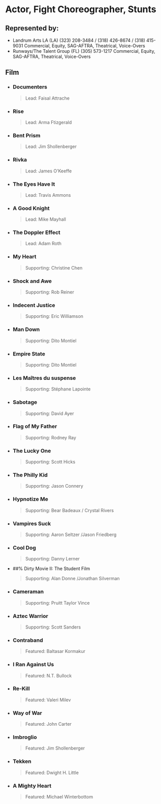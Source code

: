 # Actor, Fight Choreographer, Stunts

## Represented by:
- Landrum Arts LA (LA)
(323) 208-3484 / (318) 426-8674 / (318) 415-9031
Commercial, Equity, SAG-AFTRA, Theatrical, Voice-Overs
- Runways/The Talent Group (FL)
(305) 573-1217
Commercial, Equity, SAG-AFTRA, Theatrical, Voice-Overs

## Film
- ### Documenters 
  > Lead: Faisal Attrache
- ### Rise 
  > Lead: Arma Ftizgerald
- ### Bent Prism
  > Lead: Jim Shollenberger
- ### Rivka 
  > Lead: James O’Keeffe
- ### The Eyes Have It 
  > Lead: Travis Ammons
- ### A Good Knight 
  > Lead: Mike Mayhall
- ### The Doppler Effect 
  > Lead: Adam Roth
- ### My Heart 
  > Supporting: Christine Chen
- ### Shock and Awe 
  > Supporting: Rob Reiner
- ### Indecent Justice 
  > Supporting: Eric Williamson
- ### Man Down 
  > Supporting: Dito Montiel
- ### Empire State 
  > Supporting: Dito Montiel
- ### Les Maîtres du suspense 
  > Supporting: Stéphane Lapointe
- ### Sabotage 
  > Supporting: David Ayer
- ### Flag of My Father 
  > Supporting: Rodney Ray
- ### The Lucky One 
  > Supporting: Scott Hicks
- ### The Philly Kid 
  > Supporting: Jason Connery
- ### Hypnotize Me
  > Supporting: Bear Badeaux / Crystal Rivers
- ### Vampires Suck 
  > Supporting: Aaron Seltzer /Jason Friedberg
- ### Cool Dog 
  > Supporting: Danny Lerner
- ##% Dirty Movie II: The Student Film 
  > Supporting: Alan Donne /Jonathan Silverman
- ### Cameraman 
  > Supporting: Pruitt Taylor Vince
- ### Aztec Warrior 
  > Supporting: Scott Sanders
- ### Contraband 
  > Featured: Baltasar Kormakur
- ### I Ran Against Us 
  > Featured: N.T. Bullock
- ### Re-Kill 
  > Featured: Valeri Milev
- ### Way of War 
  > Featured: John Carter
- ### Imbroglio 
  > Featured: Jim Shollenberger
- ### Tekken 
  > Featured: Dwight H. Little
- ### A Mighty Heart 
  > Featured: Michael Winterbottom
